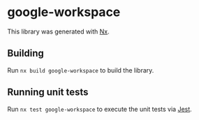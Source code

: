 # google-workspace

This library was generated with [Nx](https://nx.dev).

## Building

Run `nx build google-workspace` to build the library.

## Running unit tests

Run `nx test google-workspace` to execute the unit tests via [Jest](https://jestjs.io).
